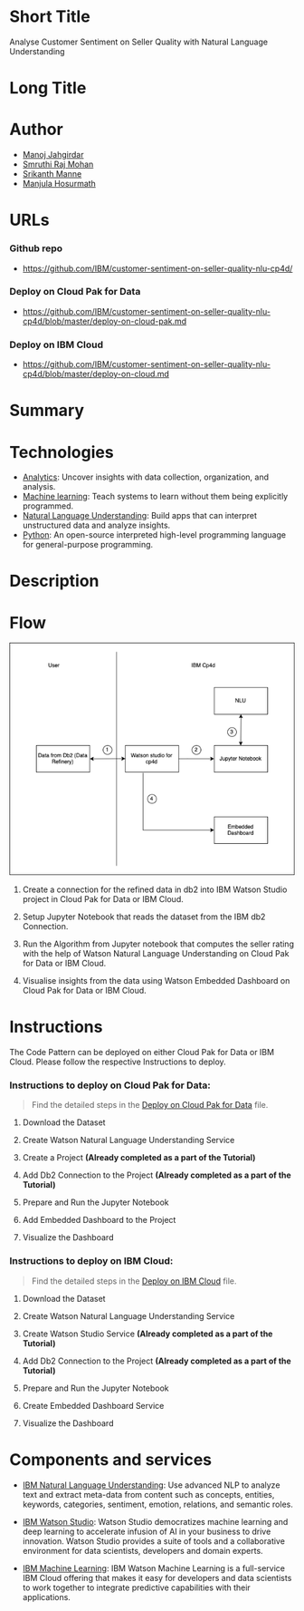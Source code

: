 # Short Title

Analyse Customer Sentiment on Seller Quality with Natural Language Understanding

# Long Title



# Author
* [Manoj Jahgirdar](https://www.linkedin.com/in/manoj-jahgirdar-6b5b33142/)
* [Smruthi Raj Mohan](https://www.linkedin.com/in/smruthi-raj-mohan-143088145/)
* [Srikanth Manne]()
* [Manjula Hosurmath](https://www.linkedin.com/in/manjula-g-hosurmath-0b47031)

# URLs

### Github repo

* https://github.com/IBM/customer-sentiment-on-seller-quality-nlu-cp4d/

### Deploy on Cloud Pak for Data

* https://github.com/IBM/customer-sentiment-on-seller-quality-nlu-cp4d/blob/master/deploy-on-cloud-pak.md

### Deploy on IBM Cloud

* https://github.com/IBM/customer-sentiment-on-seller-quality-nlu-cp4d/blob/master/deploy-on-cloud.md

# Summary


# Technologies

* [Analytics](https://developer.ibm.com/technologies/analytics/): Uncover insights with data collection, organization, and analysis.
* [Machine learning](https://developer.ibm.com/technologies/machine-learning/): Teach systems to learn without them being explicitly programmed.
* [Natural Language Understanding](https://developer.ibm.com/technologies/natural-language-processing/): Build apps that can interpret unstructured data and analyze insights.
* [Python](https://developer.ibm.com/technologies/python): An open-source interpreted high-level programming language for general-purpose programming.

# Description



# Flow

<!--add an image in this path-->
![architecture](doc/source/images/architecture.png)

<!--Optionally, add flow steps based on the architecture diagram-->

1. Create a connection for the refined data in db2 into IBM Watson Studio project in Cloud Pak for Data or IBM Cloud.

2. Setup Jupyter Notebook that reads the dataset from the IBM db2 Connection.

3. Run the Algorithm from Jupyter notebook that computes the seller rating with the help of Watson Natural Language Understanding on Cloud Pak for Data or IBM Cloud.

4. Visualise insights from the data using Watson Embedded Dashboard on Cloud Pak for Data or IBM Cloud.

# Instructions

The Code Pattern can be deployed on either Cloud Pak for Data or IBM Cloud. Please follow the respective Instructions to deploy.

### Instructions to deploy on Cloud Pak for Data: 
> Find the detailed steps in the [Deploy on Cloud Pak for Data](https://github.com/IBM/customer-sentiment-on-seller-quality-nlu-cp4d/blob/master/deploy-on-cloud-pak.md) file.

1. Download the Dataset

2. Create Watson Natural Language Understanding Service

3. Create a Project **(Already completed as a part of the Tutorial)**

4. Add Db2 Connection to the Project **(Already completed as a part of the Tutorial)**

5. Prepare and Run the Jupyter Notebook

6. Add Embedded Dashboard to the Project

7. Visualize the Dashboard

### Instructions to deploy on IBM Cloud:
> Find the detailed steps in the [Deploy on IBM Cloud](https://github.com/IBM/customer-sentiment-on-seller-quality-nlu-cp4d/blob/master/deploy-on-cloud.md) file.

1. Download the Dataset

2. Create Watson Natural Language Understanding Service

3. Create Watson Studio Service **(Already completed as a part of the Tutorial)**

4. Add Db2 Connection to the Project **(Already completed as a part of the Tutorial)**

5. Prepare and Run the Jupyter Notebook

6. Create Embedded Dashboard Service

7. Visualize the Dashboard

# Components and services

* [IBM Natural Language Understanding](https://cloud.ibm.com/catalog/services/natural-language-understanding): Use advanced NLP to analyze text and extract meta-data from content such as concepts, entities, keywords, categories, sentiment, emotion, relations, and semantic roles.

* [IBM Watson Studio](https://cloud.ibm.com/catalog/services/watson-studio): Watson Studio democratizes machine learning and deep learning to accelerate infusion of AI in your business to drive innovation. Watson Studio provides a suite of tools and a collaborative environment for data scientists, developers and domain experts.

* [IBM Machine Learning](https://cloud.ibm.com/catalog/services/machine-learning): IBM Watson Machine Learning is a full-service IBM Cloud offering that makes it easy for developers and data scientists to work together to integrate predictive capabilities with their applications.
